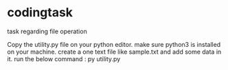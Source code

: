 # codingtask
task regarding file operation

Copy the utility.py file on your python editor.
make sure python3 is installed on your machine.
create a one text file like sample.txt and add some data in it.
run the below command :
py utility.py <option> <filename>
 
